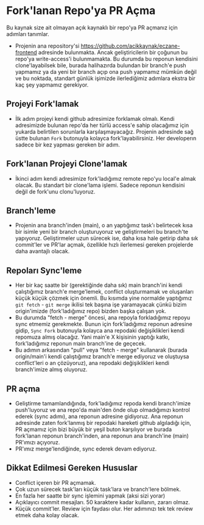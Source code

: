 # Fork'lanan Repo'ya PR Açma

Bu kaynak size ait olmayan açık kaynaklı bir repo'ya PR açmanız için adımları tanımlar.

- Projenin ana repository'si https://github.com/acikkaynak/eczane-frontend adresinde bulunmakta. Ancak geliştiricilerin bir çoğunun bu repo'ya write-access'i bulunmamakta. Bu durumda bu reponun kendisini clone'layabilsek bile, burada halihazırda bulundan bir branch'e push yapmamız ya da yeni bir branch açıp ona push yapmamız mümkün değil ve bu noktada, standart günlük işimizde ilerlediğimiz adımlara ekstra bir kaç şey yapmamız gerekiyor.

## Projeyi Fork'lamak

- İlk adım projeyi kendi github adresimize forklamak olmalı. Kendi adresimizde bulunan repo'da her türlü access'e sahip olacağımız için yukarda belirtilen sorunlarla karşılaşmayacağız. Projenin adresinde sağ üstte bulunan `Fork` butonuyla kolayca fork'layabilirsiniz. Her developerın sadece bir kez yapması gereken bir adım.

## Fork'lanan Projeyi Clone'lamak

- İkinci adım kendi adresimize fork'ladığımız remote repo'yu local'e almak olacak. Bu standart bir clone'lama işlemi. Sadece reponun kendisini değil de fork'unu clonu'luyoruz.

## Branch'leme

- Projenin ana branch'inden (main), o an yaptığımız task'ı belirtecek kısa bir isimle yeni bir branch oluşturuyoruz ve geliştirmeleri bu branch'te yapıyoruz. Geliştirmeler uzun sürecek ise, daha kısa hale getirip daha sık commit'ler ve PR'lar açmak, özellikle hızlı ilerlemesi gereken projelerde daha avantajlı olacak.

## Repoları Sync'leme

- Her bir kaç saatte bir (gerektiğinde daha sık) main branch'ini kendi çalıştığımız branch'e merge'lemek, conflict oluşturmamak ve oluşanları küçük küçük çözmek için önemli. Bu kısımda yine normalde yaptığımız `git fetch` - `git merge` ikilisi tek başına işe yaramayacak çünkü bizim origin'imizde (fork'ladığımız repo) bizden başka çalışan yok.
- Bu durumda "fetch - merge" öncesi, ana repoyla forkladığımız repoyu sync etmemiz gerekmekte. Bunun için fork'ladığımız reponun adresine gidip, `Sync Fork` butonuyla kolayca ana repodaki değişiklikleri kendi repomuza almış olacağız. Yani main'e X kişisinin yaptığı katkı, fork'ladığımız reponun main branch'ine de geçecek.
- Bu adımın arkasından "pull" veya "fetch - merge" kullanarak (burada origin/main'i kendi çalıştığımız branch'e merge ediyoruz ve oluştuysa conflict'leri o an çözüyoruz), ana repodaki değişiklikleri kendi branch'imize almış oluyoruz.

## PR açma

- Geliştirme tamamlandığında, fork'ladığımız repoda kendi branch'imize push'luyoruz ve ana repo'da main'den önde olup olmadığımızı kontrol ederek (sync adımı), ana reponun adresine gidiyoruz. Ana reponun adresinde zaten fork'lanmış bir repodaki hareketi github algıladığı için, PR açmamız için bizi büyük bir yeşil buton karşılıyor ve burada fork'lanan reponun branch'inden, ana reponun ana branch'ine (main) PR'ımızı açıyoruz.
- PR'ımız merge'lendiğinde, sync ederek devam ediyoruz.

## Dikkat Edilmesi Gereken Hususlar

- Conflict içeren bir PR açmamak.
- Çok uzun sürecek task'ları küçük task'lara ve branch'lere bölmek.
- En fazla her saatte bir sync işlemini yapmak (aksi sizi yorar)
- Açıklayıcı commit mesajları. 50 karaktere kadar kullanın, zararı olmaz.
- Küçük commit'ler. Review için faydası olur. Her adımınızı tek tek review etmek daha kolay olacak.
